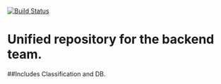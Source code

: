 [![Build Status](https://travis-ci.org/seadsystem/Backend.svg)](https://travis-ci.org/seadsystem/Backend)

# Unified repository for the backend team.
##Includes Classification and DB. 
